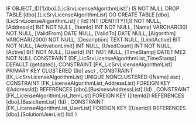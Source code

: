 ﻿
 IF OBJECT_ID('[dbo].[LicSrvLicenseAlgorithmList]') IS NOT NULL 
 DROP TABLE [dbo].[LicSrvLicenseAlgorithmList] 
 GO
 CREATE TABLE [dbo].[LicSrvLicenseAlgorithmList] ( 
 [Id]               INT              IDENTITY(1,1)          NOT NULL,
 [AddressId]        INT                                     NOT NULL,
 [ItemId]           INT                                     NOT NULL,
 [Name]             VARCHAR(30)                             NOT NULL,
 [ValidFrom]        DATE                                        NULL,
 [ValidTo]          DATE                                        NULL,
 [Algorithm]        VARCHAR(2000)                           NOT NULL,
 [Description]      TEXT                                        NULL,
 [LimitActive]      BIT                                     NOT NULL,
 [ActivationLimit]  INT                                         NULL,
 [UsedCount]        INT                                     NOT NULL,
 [Active]           BIT                                     NOT NULL,
 [UserId]           INT                                     NOT NULL,
 [TimeStamp]        DATETIME2                               NOT NULL  CONSTRAINT [DF_LicSrvLicenseAlgorithmList_TimeStamp] DEFAULT (getdate()),
 CONSTRAINT   [PK_LicSrvLicenseAlgorithmList]  PRIMARY KEY CLUSTERED    ([Id] asc) ,
 CONSTRAINT   [IX_LicSrvLicenseAlgorithmList]  UNIQUE      NONCLUSTERED ([Name] asc) ,
 CONSTRAINT [FK_LicenseAlgorithmList_AddressList] FOREIGN KEY ([AddressId]) REFERENCES [dbo].[BusinessAddressList] (Id) ,
 CONSTRAINT [FK_LicenseAlgorithmList_ItemList] FOREIGN KEY ([ItemId]) REFERENCES [dbo].[BasicItemList] (Id) ,
 CONSTRAINT [FK_LicenseAlgorithmList_UserList] FOREIGN KEY ([UserId]) REFERENCES [dbo].[SolutionUserList] (Id) )
 
 